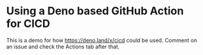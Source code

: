 # Using a Deno based GitHub Action for CICD

This is a demo for how https://deno.land/x/cicd could be used. Comment on an issue and check the Actions tab after that.
